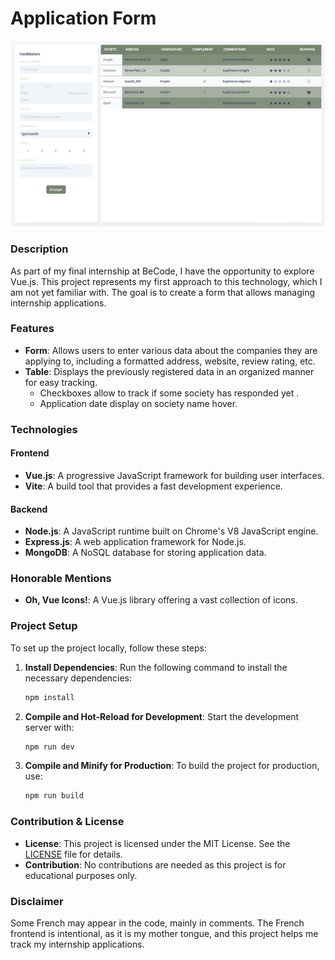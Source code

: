 # Application Form

![Screenshot of Application Form](./public/assets/webp/screenshoot.webp)

### Description
As part of my final internship at BeCode, I have the opportunity to explore Vue.js. This project represents my first approach to this technology, which I am not yet familiar with. The goal is to create a form that allows managing internship applications.

### Features
- **Form**: Allows users to enter various data about the companies they are applying to, including a formatted address, website, review rating, etc.
- **Table**: Displays the previously registered data in an organized manner for easy tracking.
  - Checkboxes allow to track if some society has responded yet .
  - Application date display on society name hover.

### Technologies
#### Frontend
- **Vue.js**: A progressive JavaScript framework for building user interfaces.
- **Vite**: A build tool that provides a fast development experience.
#### Backend
- **Node.js**: A JavaScript runtime built on Chrome's V8 JavaScript engine.
- **Express.js**: A web application framework for Node.js.
- **MongoDB**: A NoSQL database for storing application data.

### Honorable Mentions
- **Oh, Vue Icons!**: A Vue.js library offering a vast collection of icons.

### Project Setup
To set up the project locally, follow these steps:

1. **Install Dependencies**:
   Run the following command to install the necessary dependencies:
   ```sh
   npm install
   ```

2. **Compile and Hot-Reload for Development**:
   Start the development server with:
   ```sh
   npm run dev
   ```

3. **Compile and Minify for Production**:
   To build the project for production, use:
   ```sh
   npm run build
   ```

### Contribution & License
- **License**: This project is licensed under the MIT License. See the [LICENSE](./LICENSE) file for details.
- **Contribution**: No contributions are needed as this project is for educational purposes only.

### Disclaimer
Some French may appear in the code, mainly in comments. The French frontend is intentional, as it is my mother tongue, and this project helps me track my internship applications.
